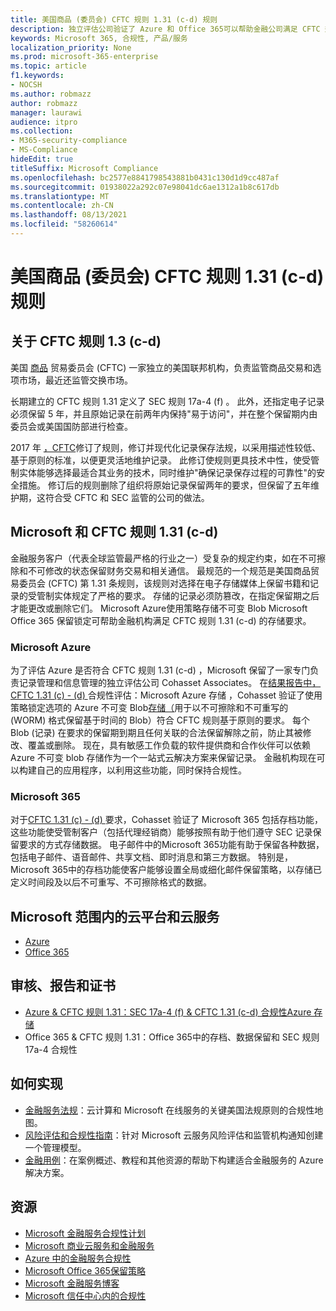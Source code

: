 ```yaml
---
title: 美国商品 (委员会) CFTC 规则 1.31 (c-d) 规则
description: 独立评估公司验证了 Azure 和 Office 365可以帮助金融公司满足 CFTC 规则 1.31 记录保留和不可变存储要求。
keywords: Microsoft 365, 合规性, 产品/服务
localization_priority: None
ms.prod: microsoft-365-enterprise
ms.topic: article
f1.keywords:
- NOCSH
ms.author: robmazz
author: robmazz
manager: laurawi
audience: itpro
ms.collection:
- M365-security-compliance
- MS-Compliance
hideEdit: true
titleSuffix: Microsoft Compliance
ms.openlocfilehash: bc2577e8841798543881b0431c130d1d9cc487af
ms.sourcegitcommit: 01938022a292c07e98041dc6ae1312a1b8c617db
ms.translationtype: MT
ms.contentlocale: zh-CN
ms.lasthandoff: 08/13/2021
ms.locfileid: "58260614"
---
```

# <a name="commodity-futures-trading-commission-cftc-rule-131c-d-united-states"></a>美国商品 (委员会) CFTC 规则 1.31 (c-d) 规则

## <a name="about-cftc-rule-13c-d"></a>关于 CFTC 规则 1.3 (c-d) 

美国 [商品](https://www.cftc.gov/) 贸易委员会 (CFTC) 一家独立的美国联邦机构，负责监管商品交易和选项市场，最近还监管交换市场。  
  
长期建立的 CFTC 规则 1.31 定义了 SEC 规则 17a-4 (f) 。 此外，还指定电子记录必须保留 5 年，并且原始记录在前两年内保持"易于访问"，并在整个保留期内由委员会或美国国防部进行检查。  
  
2017 年 [，CFTC](https://www.cftc.gov/sites/default/files/idc/groups/public/@lrfederalregister/documents/file/2017-11014a.pdf)修订了规则，修订并现代化记录保存法规，以采用描述性较低、基于原则的标准，以便更灵活地维护记录。 此修订使规则更具技术中性，使受管制实体能够选择最适合其业务的技术，同时维护"确保记录保存过程的可靠性"的安全措施。 修订后的规则删除了组织将原始记录保留两年的要求，但保留了五年维护期，这符合受 CFTC 和 SEC 监管的公司的做法。

## <a name="microsoft-and-cftc-rule-131c-d"></a>Microsoft 和 CFTC 规则 1.31 (c-d) 

金融服务客户（代表全球监管最严格的行业之一）受复杂的规定约束，如在不可擦除和不可修改的状态保留财务交易和相关通信。 最规范的一个规范是美国商品贸易委员会 (CFTC) 第 1.31 条规则，该规则对选择在电子存储媒体上保留书籍和记录的受管制实体规定了严格的要求。 存储的记录必须防篡改，在指定保留期之后才能更改或删除它们。 Microsoft Azure使用策略存储不可变 Blob Microsoft Office 365 保留锁定可帮助金融机构满足 CFTC 规则 1.31 (c-d) 的存储要求。

### <a name="microsoft-azure"></a>Microsoft Azure

为了评估 Azure 是否符合 CFTC 规则 1.31 (c-d) ，Microsoft 保留了一家专门负责记录管理和信息管理的独立评估公司 Cohasset Associates。 在[结果报告中，CFTC 1.31 (c) - (d) ](https://servicetrust.microsoft.com/ViewPage/MSComplianceGuide?command=Download&downloadType=Document&downloadId=19b08fd4-d276-43e8-9461-715981d0ea20&docTab=4ce99610-c9c0-11e7-8c2c-f908a777fa4d_GRC_Assessment_Reports)合规性评估：Microsoft Azure 存储 ，Cohasset 验证了使用策略锁定选项的 Azure 不可变 Blob[存储（](/azure/storage/blobs/storage-blob-immutable-storage)用于以不可擦除和不可重写的 (WORM) 格式保留基于时间的 Blob）符合 CFTC 规则基于原则的要求。 每个 Blob (记录) 在要求的保留期到期且任何关联的合法保留解除之前，防止其被修改、覆盖或删除。 现在，具有敏感工作负载的软件提供商和合作伙伴可以依赖 Azure 不可变 blob 存储作为一个一站式云解决方案来保留记录。 金融机构现在可以构建自己的应用程序，以利用这些功能，同时保持合规性。

### <a name="microsoft-365"></a>Microsoft 365

对于[CFTC 1.31 (c) - (d) ](/microsoft-365/compliance/retention-regulatory-requirements#sec-17a-4f-finra-4511c-and-cftc-131c-d)要求，Cohasset 验证了 Microsoft 365 包括存档功能，这些功能使受管制客户（包括代理经销商）能够按照有助于他们遵守 SEC 记录保留要求的方式存储数据。 电子邮件中的Microsoft 365功能有助于保留各种数据，包括电子邮件、语音邮件、共享文档、即时消息和第三方数据。 特别是，Microsoft 365中的存档功能使客户能够设置全局或细化邮件保留策略，以存储已定义时间段及以后不可重写、不可擦除格式的数据。

## <a name="microsoft-in-scope-cloud-platforms--services"></a>Microsoft 范围内的云平台和云服务

- [Azure](https://aka.ms/AzureCompliance)
- [Office 365](https://aka.ms/o365-compliance-framework)

## <a name="audits-reports-and-certificates"></a>审核、报告和证书

- [Azure & CFTC 规则 1.31：SEC 17a-4 (f) & CFTC 1.31 (c-d) 合规性Azure 存储](https://azure.microsoft.com/resources/azure-immutable-storage-assessment-for-sec-17a-4f-by-cohasset/)
- Office 365 & CFTC 规则 1.31：Office 365中的存档、数据保留和 SEC 规则 17a-4 合规性

## <a name="how-to-implement"></a>如何实现

- [金融服务法规](https://servicetrust.microsoft.com/ViewPage/TrustDocuments?command=Download&downloadType=Document&downloadId=5b483567-00b0-4d86-96ae-ee887dadb61c&docTab=6d000410-c9e9-11e7-9a91-892aae8839ad_Compliance_Guides)：云计算和 Microsoft 在线服务的关键美国法规原则的合规性地图。
- [风险评估和合规性指南](https://aka.ms/RiskGovernanceGuide)：针对 Microsoft 云服务风险评估和监管机构通知创建一个管理模型。
- [金融用例](/azure/industry/financial/)：在案例概述、教程和其他资源的帮助下构建适合金融服务的 Azure 解决方案。

## <a name="resources"></a>资源

- [Microsoft 金融服务合规性计划](https://aka.ms/FSCP-Print)
- [Microsoft 商业云服务和金融服务](https://www.microsoft.com/trustcenter/cloudservices/financialservices)
- [Azure 中的金融服务合规性](https://azure.microsoft.com/resources/videos/azurecon-2015-financial-services-compliance-in-azure/)
- [Microsoft Office 365保留策略](/office365/securitycompliance/retention-policies)
- [Microsoft 金融服务博客](https://techcommunity.microsoft.com/t5/Financial-Services-Blog/bg-p/FinancialServicesBlog)
- [Microsoft 信任中心内的合规性](https://www.microsoft.com/trust-center/compliance/compliance-overview)
